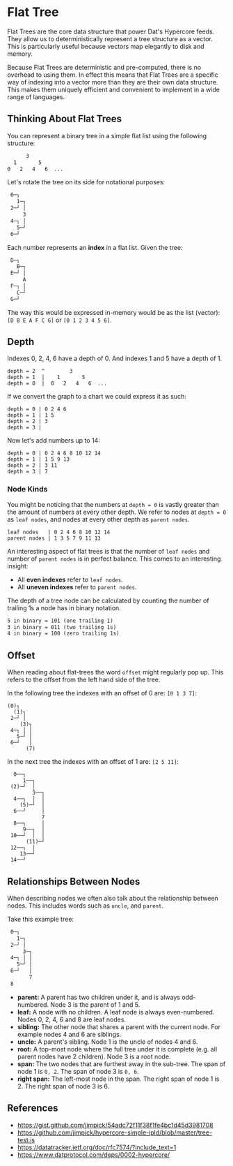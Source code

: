 # Flat Tree
Flat Trees are the core data structure that power Dat's Hypercore feeds. They
allow us to deterministically represent a tree structure as a vector. This is
particularly useful because vectors map elegantly to disk and memory.

Because Flat Trees are deterministic and pre-computed, there is no overhead to
using them. In effect this means that Flat Trees are a specific way of indexing
into a vector more than they are their own data structure. This makes them
uniquely efficient and convenient to implement in a wide range of languages.

## Thinking About Flat Trees
You can represent a binary tree in a simple flat list using the following
structure:

```txt
      3
  1       5
0   2   4   6  ...
```

Let's rotate the tree on its side for notational purposes:

```txt
 0─┐
   1─┐
 2─┘ │
     3
 4─┐ │
   5─┘
 6─┘
```

Each number represents an **index** in a flat list. Given the tree:

```txt
 D─┐
   B─┐
 E─┘ │
     A
 F─┐ │
   C─┘
 G─┘
```

The way this would be expressed in-memory would be as the list (vector):
`[D B E A F C G]` or `[0 1 2 3 4 5 6]`.

## Depth

Indexes 0, 2, 4, 6 have a depth of 0. And indexes 1 and 5 have a depth of 1.

```text
depth = 2  ^        3
depth = 1  |    1       5
depth = 0  |  0   2   4   6  ...
```

If we convert the graph to a chart we could express it as such:

```text
depth = 0 | 0 2 4 6
depth = 1 | 1 5
depth = 2 | 3
depth = 3 |
```

Now let's add numbers up to 14:

```text
depth = 0 | 0 2 4 6 8 10 12 14
depth = 1 | 1 5 9 13
depth = 2 | 3 11
depth = 3 | 7
```

### Node Kinds

You might be noticing that the numbers at `depth = 0` is vastly greater than the
amount of numbers at every other depth. We refer to nodes at `depth = 0` as
`leaf nodes`, and nodes at every other depth as `parent nodes`.

```text
leaf nodes   | 0 2 4 6 8 10 12 14
parent nodes | 1 3 5 7 9 11 13
```

An interesting aspect of flat trees is that the number of `leaf nodes` and
number of `parent nodes` is in perfect balance. This comes to an interesting
insight:

- All __even indexes__ refer to `leaf nodes`.
- All __uneven indexes__ refer to `parent nodes`.

The depth of a tree node can be calculated by counting the number of trailing 1s
a node has in binary notation.

```txt
5 in binary = 101 (one trailing 1)
3 in binary = 011 (two trailing 1s)
4 in binary = 100 (zero trailing 1s)
```

## Offset
When reading about flat-trees the word `offset` might regularly pop up. This
refers to the offset from the left hand side of the tree.

In the following tree the indexes with an offset of 0 are: `[0 1 3 7]`:

```text
(0)┐
  (1)┐
 2─┘ │
    (3)┐
 4─┐ │ │
   5─┘ │
 6─┘   │
      (7)
```

In the next tree the indexes with an offset of 1 are: `[2 5 11]`:

```text
  0──┐
     1──┐
 (2)─┘  │
        3──┐
  4──┐  │  │
    (5)─┘  │
  6──┘     │
           7
  8──┐     │
     9──┐  │
 10──┘  │  │
      (11)─┘
 12──┐  │
    13──┘
 14──┘
```

## Relationships Between Nodes
When describing nodes we often also talk about the relationship between nodes.
This includes words such as `uncle`, and `parent`.

Take this example tree:

```txt
 0─┐
   1─┐
 2─┘ │
     3─┐
 4─┐ │ │
   5─┘ │
 6─┘   │
       7
 8
```

- __parent:__ A parent has two children under it, and is always odd-numbered.
    Node 3 is the parent of 1 and 5.
- __leaf:__ A node with no children. A leaf node is always even-numbered.
    Nodes 0, 2, 4, 6 and 8 are leaf nodes.
- __sibling:__ The other node that shares a parent with the current node. For
    example nodes 4 and 6 are siblings.
- __uncle:__ A parent's sibling. Node 1 is the uncle of nodes 4 and 6.
- __root:__ A top-most node where the full tree under it is complete (e.g. all
    parent nodes have 2 children). Node 3 is a root node.
- __span:__ The two nodes that are furthest away in the sub-tree. The span of
    node 1 is `0, 2`. The span of node 3 is `0, 6`.
- __right span:__ The left-most node in the span. The right span of node 1 is 2.
    The right span of node 3 is 6.

## References
- https://gist.github.com/jimpick/54adc72f11f38f1fe4bc1d45d3981708
- https://github.com/jimpick/hypercore-simple-ipld/blob/master/tree-test.js
- https://datatracker.ietf.org/doc/rfc7574/?include_text=1
- https://www.datprotocol.com/deps/0002-hypercore/
